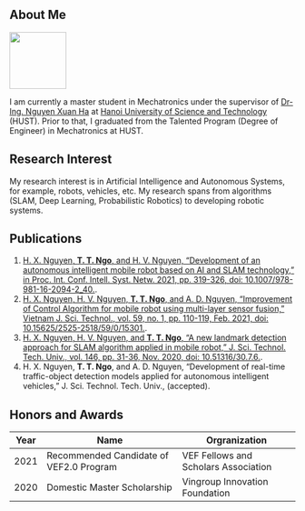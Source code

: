 ## About Me

<img class="profile-picture" src="TungNgo-ava.jpg" width="100" height="100">

I am currently a master student in Mechatronics under the supervisor of [Dr-Ing. Nguyen Xuan Ha](https://sme.hust.edu.vn/can-bo/ts-nguyen-xuan-ha.html) at [Hanoi University of Science and Technology](https://en.hust.edu.vn/home) (HUST).  Prior to that, I graduated from the Talented Program (Degree of Engineer) in Mechatronics at HUST.

## Research Interest

My research interest is in Artificial Intelligence and Autonomous Systems, for example, robots, vehicles, etc. My research spans from algorithms (SLAM, Deep Learning, Probabilistic Robotics) to developing robotic systems. 

## Publications

1. [H. X. Nguyen, **T. T. Ngo**, and H. V. Nguyen, “Development of an autonomous intelligent mobile robot based on AI and SLAM technology,” in Proc. Int. Conf. Intell. Syst. Netw. 2021, pp. 319-326, doi: 10.1007/978-981-16-2094-2_40.](https://link.springer.com/chapter/10.1007/978-981-16-2094-2_40).
2. [H. X. Nguyen, H. V. Nguyen, **T. T. Ngo**, and A. D. Nguyen, “Improvement of Control Algorithm for mobile robot using multi-layer sensor fusion,” Vietnam J. Sci. Technol., vol. 59, no. 1, pp. 110-119, Feb. 2021, doi: 10.15625/2525-2518/59/0/15301.](https://vjs.ac.vn/index.php/jst/article/view/15301).
3. [H. X. Nguyen, H. V. Nguyen, and **T. T. Ngo**, “A new landmark detection approach for SLAM algorithm applied in mobile robot,” J. Sci. Technol. Tech. Univ., vol. 146, pp. 31-36, Nov. 2020, doi: 10.51316/30.7.6.](https://jst.hust.edu.vn/journals/30.7.6).
4. H. X. Nguyen, **T. T. Ngo**, and A. D. Nguyen, “Development of real-time traffic-object detection models applied for autonomous intelligent vehicles,” J. Sci. Technol. Tech. Univ., (accepted).



## Honors and Awards

Year | Name | Orgranization
-----|-------|--------
2021 | Recommended Candidate of VEF2.0 Program  | VEF Fellows and Scholars Association
2020 | Domestic Master Scholarship | Vingroup Innovation Foundation


